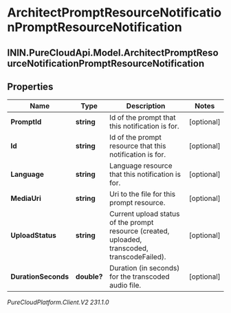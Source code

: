# ArchitectPromptResourceNotificationPromptResourceNotification

## ININ.PureCloudApi.Model.ArchitectPromptResourceNotificationPromptResourceNotification

## Properties

|Name | Type | Description | Notes|
|------------ | ------------- | ------------- | -------------|
| **PromptId** | **string** | Id of the prompt that this notification is for. | [optional] |
| **Id** | **string** | Id of the prompt resource that this notification is for. | [optional] |
| **Language** | **string** | Language resource that this notification is for. | [optional] |
| **MediaUri** | **string** | Uri to the file for this prompt resource. | [optional] |
| **UploadStatus** | **string** | Current upload status of the prompt resource (created, uploaded, transcoded, transcodeFailed). | [optional] |
| **DurationSeconds** | **double?** | Duration (in seconds) for the transcoded audio file. | [optional] |



_PureCloudPlatform.Client.V2 231.1.0_
